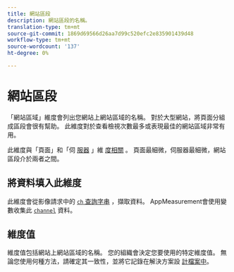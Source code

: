 ```yaml
---
title: 網站區段
description: 網站區段的名稱。
translation-type: tm+mt
source-git-commit: 1869d69566d26aa7d99c520efc2e835901439d48
workflow-type: tm+mt
source-wordcount: '137'
ht-degree: 0%

---
```



# 網站區段

「網站區域」維度會列出您網站上網站區域的名稱。 對於大型網站，將頁面分組成區段會很有幫助。 此維度對於查看檢視次數最多或表現最佳的網站區域非常有用。

此維度與「頁面」和「伺 [服器](page.md) 」維 [度相關](server.md) 。 頁面最細微，伺服器最細微，網站區段介於兩者之間。

## 將資料填入此維度

此維度會從影像請求中的 [`ch` 查詢字串](/help/implement/validate/query-parameters.md) ，擷取資料。 AppMeasurement會使用變數收集此 [`channel`](/help/implement/vars/page-vars/channel.md) 資料。

## 維度值

維度值包括網站上網站區域的名稱。 您的組織會決定您要使用的特定維度值。 無論您使用何種方法，請確定其一致性，並將它記錄在解決方案設 [計檔案中](/help/implement/prepare/solution-design.md)。
